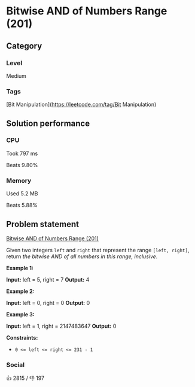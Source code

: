 # Bitwise AND of Numbers Range (201)

## Category

### Level

Medium

### Tags

[Bit Manipulation](https://leetcode.com/tag/Bit Manipulation)

## Solution performance

### CPU

Took 797 ms

Beats 9.80%

### Memory

Used 5.2 MB

Beats 5.88%

## Problem statement

[Bitwise AND of Numbers Range (201)](https://leetcode.com/problems/bitwise-and-of-numbers-range)

Given two integers `left` and `right` that represent the range `[left, right]`, return _the bitwise AND of all numbers in this range, inclusive_.

**Example 1:**


**Input:** left = 5, right = 7
**Output:** 4

**Example 2:**


**Input:** left = 0, right = 0
**Output:** 0

**Example 3:**


**Input:** left = 1, right = 2147483647
**Output:** 0

**Constraints:**

* `0 <= left <= right <= 231 - 1`

### Social

:thumbsup: 2815 / :thumbsdown: 197
